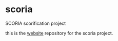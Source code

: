 # scoria

SCORIA scorification project

this is the [website](https://cpjku.github.io/scoria) repository for the scoria project. 
